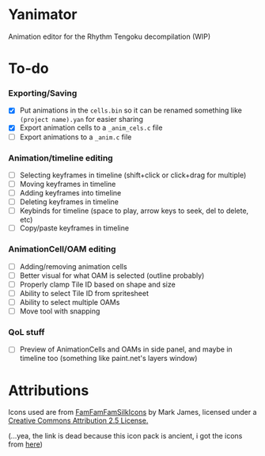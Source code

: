 # Yanimator

Animation editor for the Rhythm Tengoku decompilation (WIP)

# To-do

### Exporting/Saving

- [x] Put animations in the `cells.bin` so it can be renamed something like `(project name).yan` for easier sharing
- [x] Export animation cells to a `_anim_cels.c` file
- [ ] Export animations to a `_anim.c` file

### Animation/timeline editing

- [ ] Selecting keyframes in timeline (shift+click or click+drag for multiple)
- [ ] Moving keyframes in timeline
- [ ] Adding keyframes into timeline
- [ ] Deleting keyframes in timeline
- [ ] Keybinds for timeline (space to play, arrow keys to seek, del to delete, etc)
- [ ] Copy/paste keyframes in timeline

### AnimationCell/OAM editing

- [ ] Adding/removing animation cells
- [ ] Better visual for what OAM is selected (outline probably)
- [ ] Properly clamp Tile ID based on shape and size
- [ ] Ability to select Tile ID from spritesheet
- [ ] Ability to select multiple OAMs
- [ ] Move tool with snapping

### QoL stuff

- [ ] Preview of AnimationCells and OAMs in side panel, and maybe in timeline too (something like paint.net's layers window)

# Attributions

Icons used are from [FamFamFamSilkIcons](http://www.famfamfam.com/lab/icons/silk/) by Mark James, licensed under a [Creative Commons Attribution 2.5 License.](https://creativecommons.org/licenses/by/2.5/)


(...yea, the link is dead because this icon pack is ancient, i got the icons from [here](https://github.com/legacy-icons/famfamfam-silk))
